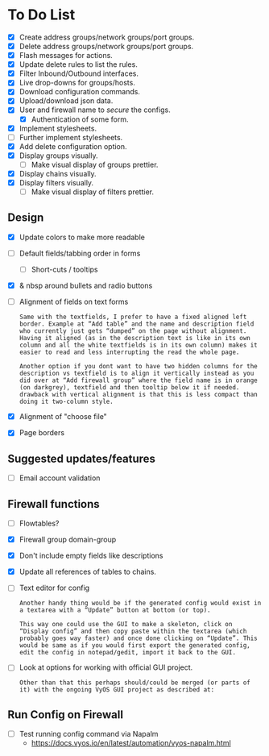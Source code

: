 # To Do List

- [x] Create address groups/network groups/port groups.
- [x] Delete address groups/network groups/port groups.
- [x] Flash messages for actions.
- [x] Update delete rules to list the rules.
- [x] Filter Inbound/Outbound interfaces.
- [x] Live drop-downs for groups/hosts.
- [x] Download configuration commands.
- [x] Upload/download json data.
- [x] User and firewall name to *secure* the configs.
  - [x] Authentication of some form.
- [x] Implement stylesheets.
- [ ] Further implement stylesheets.
- [x] Add delete configuration option.
- [x] Display groups visually.
  - [ ] Make visual display of groups prettier.
- [x] Display chains visually.
- [x] Display filters visually.
  - [ ] Make visual display of filters prettier.

## Design

- [x] Update colors to make more readable
- [ ] Default fields/tabbing order in forms
  - [ ] Short-cuts / tooltips
- [x] & nbsp around bullets and radio buttons
- [ ] Alignment of fields on text forms

      Same with the textfields, I prefer to have a fixed aligned left border. Example at “Add table” and the name and description field who currently just gets “dumped” on the page without alignment. Having it aligned (as in the description text is like in its own column and all the white textfields is in its own column) makes it easier to read and less interrupting the read the whole page.

      Another option if you dont want to have two hidden columns for the description vs textfield is to align it vertically instead as you did over at “Add firewall group” where the field name is in orange (on darkgrey), textfield and then tooltip below it if needed. drawback with vertical alignment is that this is less compact than doing it two-column style.

- [x] Alignment of "choose file"
- [x] Page borders

## Suggested updates/features

- [ ] Email account validation

## Firewall functions

- [ ] Flowtables?
- [x] Firewall group domain-group
- [x] Don't include empty fields like descriptions
- [x] Update all references of tables to chains.
- [ ] Text editor for config

      Another handy thing would be if the generated config would exist in a textarea with a “Update” button at bottom (or top).

      This way one could use the GUI to make a skeleton, click on “Display config” and then copy paste within the textarea (which probably goes way faster) and once done clicking on “Update”. This would be same as if you would first export the generated config, edit the config in notepad/gedit, import it back to the GUI.

- [ ] Look at options for working with official GUI project.

      Other than that this perhaps should/could be merged (or parts of it) with the ongoing VyOS GUI project as described at:

## Run Config on Firewall

- [ ] Test running config command via Napalm
  - <https://docs.vyos.io/en/latest/automation/vyos-napalm.html>
